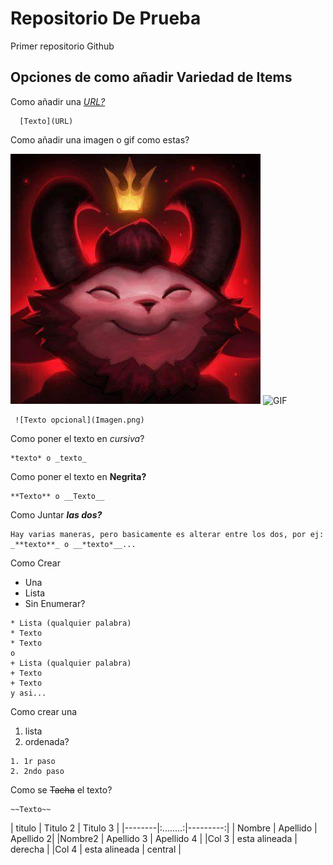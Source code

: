 # Repositorio De Prueba
Primer repositorio Github

## Opciones de como añadir Variedad de Items
Como añadir una [*URL?*](https://www.google.com)
```
  [Texto](URL)
```

Como añadir una imagen o gif como estas?
 
![Imagen?](imagen.png)
![GIF](https://media.giphy.com/media/l2Sq2Iw6xwrlzrLs4/giphy.gif)

```
 ![Texto opcional](Imagen.png)
```

Como poner el texto en *cursiva*?
```
*texto* o _texto_
```

Como poner el texto en **Negrita?**
```
**Texto** o __Texto__
```

Como Juntar **_las dos?_**
```
Hay varias maneras, pero basicamente es alterar entre los dos, por ej:
_**texto**_ o __*texto*__...

```

Como Crear
* Una
* Lista
* Sin Enumerar?
```
* Lista (qualquier palabra)
* Texto
* Texto
o
+ Lista (qualquier palabra)
+ Texto
+ Texto
y asi...
```
 
Como crear una

1. lista
2. ordenada?
```
1. 1r paso
2. 2ndo paso
```

Como se ~~Tacha~~ el texto?
```
~~Texto~~
```

| titulo | Titulo 2 | Titulo 3 |
|--------|:........:|---------:|
| Nombre | Apellido | Apellido 2|
|Nombre2 | Apellido 3 | Apellido 4 |
|Col 3 | esta alineada | derecha |
|Col 4 | esta alineada | central |
  

